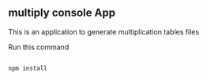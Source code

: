 

## multiply console App


This is an application to generate multiplication tables files

Run this command

```````

npm install 

````````